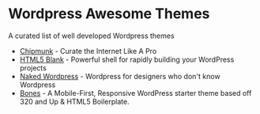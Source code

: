 # Wordpress Awesome Themes
A curated list of well developed Wordpress themes

- [Chipmunk](http://chipmunktheme.com/) - Curate the Internet Like A Pro 
- [HTML5 Blank](https://github.com/toddmotto/html5blank) - Powerful shell for rapidly building your WordPress projects
- [Naked Wordpress](https://github.com/andjosh/naked-wordpress) - Wordpress for designers who don't know Wordpress
- [Bones](https://github.com/eddiemachado/bones) - A Mobile-First, Responsive WordPress starter theme based off 320 and Up & HTML5 Boilerplate.

